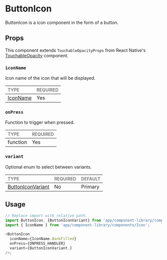 # ButtonIcon

ButtonIcon is a icon component in the form of a button.

## Props

This component extends `TouchableOpacityProps` from React Native's [TouchableOpacity](https://reactnative.dev/docs/touchableopacity) component.

### `iconName`

Icon name of the icon that will be displayed.

| <span style="color:gray;font-size:14px">TYPE</span> | <span style="color:gray;font-size:14px">REQUIRED</span> |
| :-------------------------------------------------- | :------------------------------------------------------ |
| [IconName](../Icon/Icon.types.ts#L53)               | Yes                                                     |

### `onPress`

Function to trigger when pressed.

| <span style="color:gray;font-size:14px">TYPE</span> | <span style="color:gray;font-size:14px">REQUIRED</span> |
| :-------------------------------------------------- | :------------------------------------------------------ |
| function                                            | Yes                                                     |

### `variant`

Optional enum to select between variants.

| <span style="color:gray;font-size:14px">TYPE</span> | <span style="color:gray;font-size:14px">REQUIRED</span> | <span style="color:gray;font-size:14px">DEFAULT</span> |
| :-------------------------------------------------- | :------------------------------------------------------ | :----------------------------------------------------- |
| [ButtonIconVariant](./ButtonIcon.types.ts#L5)       | No                                                      | Primary                                                |

## Usage

```javascript
// Replace import with relative path.
import ButtonIcon, {ButtonIconVariant} from 'app/component-library/components/ButtonIcon';
import { IconName } from 'app/component-library/components/Icon';

<ButtonIcon
  iconName={IconName.BankFilled}
  onPress={ONPRESS_HANDLER}
  variant={ButtonIconVariant.}
/>;
```
